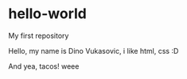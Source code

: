 # hello-world
My first repository

Hello,
my name is Dino Vukasovic, i like html, css :D

And yea, tacos!
weee
